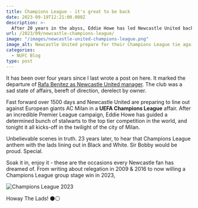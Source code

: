 ```yaml
---
title: Champions League - it's great to be back
date: 2023-09-19T12:21:00.000Z
description: >-
  After 20 years in the abyss, Eddie Howe has led Newcastle United back to the Champions League, and you can bet we'll enjoy it.
url: /2023/09/newcastle-champions-league/
image: "/images/newcastle-united-champions-league.png"
image_alt: Newcastle United prepare for their Champions League tie against AC Milan.
categories:
  - NUFC Blog
type: post
---
```


It has been over four years since I last wrote a post on here. It marked the departure of [Rafa Benitez as Newcastle United manager](https://www.tynetime.com/2019/06/thank-you-rafa/). The club was a sad state of affairs, bereft of direction, derelect by owner.

Fast forward over 1500 days and Newcastle United are preparing to line out against European giants AC Milan in a **UEFA Champions League** affair. After an incredible Premier League campaign, Eddie Howe has guided a determined bunch of stalwarts to the top tier competition in the world, and tonight it all kicks-off in the twilight of the city of Milan.

Unbelievable scenes in truth. 23 years later, to hear that Champions League anthem with the lads lining out in Black and White. Sir Bobby would be proud. Special.

Soak it in, enjoy it - these are the occasions every Newcastle fan has dreamed of. From writing about relegation in 2009 & 2016 to now willing a Champions League group stage win in 2023,

![Champions League 2023](https://www.tynetime.com/images/champions-league-milan.jpg)

Howay The Lads! ⚫️⚪️
